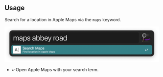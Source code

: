 ## Usage

Search for a location in Apple Maps via the `maps` keyword.

![Keyword to start Apple Maps search](images/keyword.png)

* <kbd>↩</kbd> Open Apple Maps with your search term.
